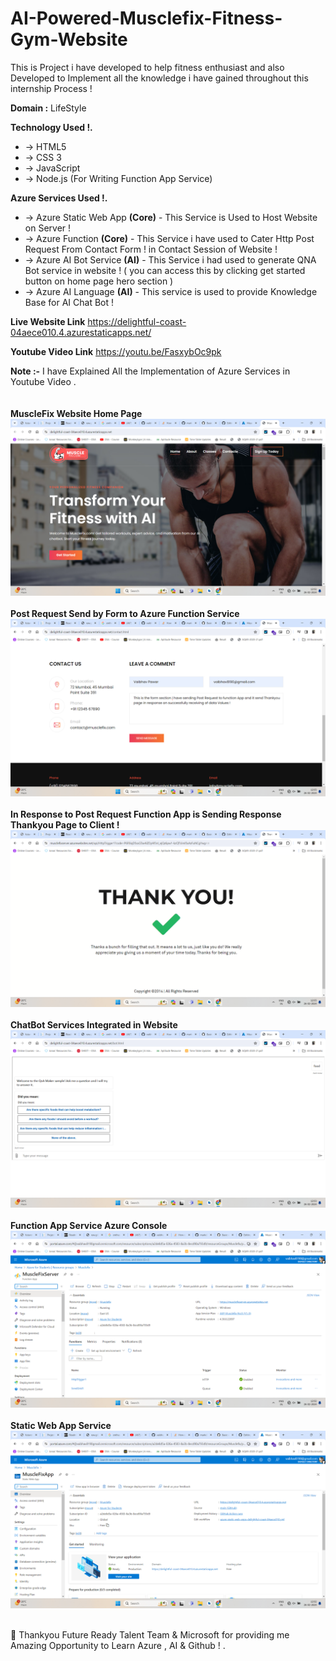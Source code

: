 # AI-Powered-Musclefix-Fitness-Gym-Website 
This is Project i have developed to help fitness enthusiast and also Developed to Implement all the knowledge i have gained throughout this internship Process !

**Domain :** LifeStyle

**Technology Used !.**
* → HTML5
* → CSS 3
* → JavaScript
* → Node.js (For Writing Function App Service)

**Azure Services Used !.**
* → Azure Static Web App **(Core)** - This Service is Used to Host Website on Server !
* → Azure Function **(Core)** - This Service i have used to Cater Http Post Request From Contact Form ! in Contact Session of Website !
* → Azure AI Bot Service **(AI)** - This Service i had used to generate QNA Bot service in website ! ( you can access this by clicking get started button on home page hero section )
* → Azure AI Language **(AI)** - This service is used to provide Knowledge Base for AI Chat Bot !

**Live Website Link**
https://delightful-coast-04aece010.4.azurestaticapps.net/ 

**Youtube Video Link**
https://youtu.be/FasxybOc9pk 

**Note :-** I have Explained All the Implementation of Azure Services in Youtube Video .
</br>
</br>
</br>
**MuscleFix Website Home Page** 
</br>
![MuscleFix Website Home Page ](Screenshots/website.png)
</br>
</br>
**Post Request Send by Form to Azure Function Service** 
</br>
![Post Request Send by Form to Azure Function Service ](Screenshots/formpostrequest.png)
</br></br>
**In Response to Post Request Function App is Sending Response Thankyou Page to Client !** 
</br>
![In Response to Post Request Function App is Sending Response Thankyou Page to Client !](Screenshots/responsepage.png) </br></br>
**ChatBot Services Integrated in Website** 
</br>
![ChatBot Services Integrated in Website ](Screenshots/chatbot.png) </br></br>
**Function App Service Azure Console** 
</br>
![Function App Service Azure Console ](Screenshots/functionapp.png) </br></br>
**Static Web App Service** 
</br>
![Static Web App Service ](Screenshots/staticwebapp.png)
</br></br>

💌 Thankyou Future Ready Talent Team & Microsoft for providing me Amazing Opportunity to Learn Azure , AI & Github !  .
